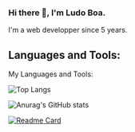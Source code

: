 ### Hi there 👋, I'm Ludo Boa.

I'm a web developper since 5 years.

## Languages and Tools:


My Languages and Tools:


 ![Top Langs](https://github-readme-stats.vercel.app/api/top-langs/?username=Ludo-Boa&theme=tokyonight)
 
 ![Anurag's GitHub stats](https://github-readme-stats.vercel.app/api?username=Ludo-Boa&show_icons=true&count_private=true&theme=tokyonight)
 
[![Readme Card](https://github-readme-stats.vercel.app/api/pin/?username=Ludo-Boa&repo=disquaire )](https://github.com/Ludo-Boa/disquaire )
